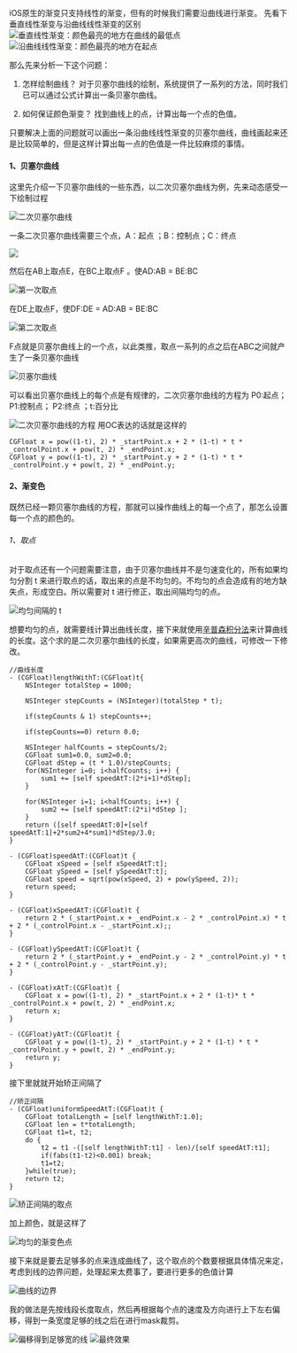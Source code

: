 iOS原生的渐变只支持线性的渐变，但有的时候我们需要沿曲线进行渐变。
先看下垂直线性渐变与沿曲线线性渐变的区别
![垂直线性渐变：颜色最亮的地方在曲线的最低点](http://upload-images.jianshu.io/upload_images/1681985-f5bea9e1d9f408f1.png?imageMogr2/auto-orient/strip%7CimageView2/2/w/500)
![沿曲线线性渐变：颜色最亮的地方在起点](http://upload-images.jianshu.io/upload_images/1681985-ba5176d179f77972.png?imageMogr2/auto-orient/strip%7CimageView2/2/w/500)

那么先来分析一下这个问题：

1. 怎样绘制曲线？
对于贝塞尔曲线的绘制，系统提供了一系列的方法，同时我们已可以通过公式计算出一条贝塞尔曲线。

2. 如何保证颜色渐变？
找到曲线上的点，计算出每一个点的色值。

只要解决上面的问题就可以画出一条沿曲线线性渐变的贝塞尔曲线，曲线画起来还是比较简单的，但是这样计算出每一点的色值是一件比较麻烦的事情。

#### 1、贝塞尔曲线
这里先介绍一下贝塞尔曲线的一些东西，以二次贝塞尔曲线为例，先来动态感受一下绘制过程

![二次贝塞尔曲线](http://upload-images.jianshu.io/upload_images/1681985-ccdeca82b531935b.gif?imageMogr2/auto-orient/strip)

一条二次贝塞尔曲线需要三个点，A：起点  ；B：控制点；C：终点

![](http://upload-images.jianshu.io/upload_images/1681985-99b2322cd565b4c7.png?imageMogr2/auto-orient/strip%7CimageView2/2/w/520)

然后在AB上取点E，在BC上取点F 。使AD:AB = BE:BC

![第一次取点](http://upload-images.jianshu.io/upload_images/1681985-b7817ce6361f8792.png?imageMogr2/auto-orient/strip%7CimageView2/2/w/520)

在DE上取点F，使DF:DE = AD:AB = BE:BC

![第二次取点](http://upload-images.jianshu.io/upload_images/1681985-9bbc8768a9703891.png?imageMogr2/auto-orient/strip%7CimageView2/2/w/520)

F点就是贝塞尔曲线上的一个点，以此类推，取点一系列的点之后在ABC之间就产生了一条贝塞尔曲线

![贝塞尔曲线](http://upload-images.jianshu.io/upload_images/1681985-205360f03149489d.png?imageMogr2/auto-orient/strip%7CimageView2/2/w/520)

可以看出贝塞尔曲线上的每个点是有规律的，二次贝塞尔曲线的方程为
P0:起点；P1:控制点； P2:终点 ；t:百分比

![二次贝塞尔曲线的方程](http://upload-images.jianshu.io/upload_images/1681985-7ca7bcf2f8f69db2.png?imageMogr2/auto-orient/strip%7CimageView2/2/w/1240)
用OC表达的话就是这样的
```
CGFloat x = pow((1-t), 2) * _startPoint.x + 2 * (1-t) * t * _controlPoint.x + pow(t, 2) * _endPoint.x;
CGFloat y = pow((1-t), 2) * _startPoint.y + 2 * (1-t) * t * _controlPoint.y + pow(t, 2) * _endPoint.y;
```
#### 2、渐变色
既然已经一颗贝塞尔曲线的方程，那就可以操作曲线上的每一个点了，那怎么设置每一个点的颜色的。
###### 1、取点
对于取点还有一个问题需要注意，由于贝塞尔曲线并不是匀速变化的，所有如果均匀分割 t 来进行取点的话，取出来的点是不均匀的。不均匀的点会造成有的地方缺失点，形成空白。所以需要对 t 进行修正，取出间隔均匀的点。

![均匀间隔的 t ](http://upload-images.jianshu.io/upload_images/1681985-c44f1330c9988e71.png?imageMogr2/auto-orient/strip%7CimageView2/2/w/520)

想要均匀的点，就需要线计算出曲线长度，接下来就使用[辛普森积分法](http://en.wikipedia.org/wiki/Simpson's_rule)来计算曲线的长度。这个求的是二次贝塞尔曲线的长度，如果需更高次的曲线，可修改一下修改。
```
//曲线长度
- (CGFloat)lengthWithT:(CGFloat)t{
    NSInteger totalStep = 1000;
    
    NSInteger stepCounts = (NSInteger)(totalStep * t);
    
    if(stepCounts & 1) stepCounts++;
    
    if(stepCounts==0) return 0.0;
    
    NSInteger halfCounts = stepCounts/2;
    CGFloat sum1=0.0, sum2=0.0;
    CGFloat dStep = (t * 1.0)/stepCounts;
    for(NSInteger i=0; i<halfCounts; i++) {
        sum1 += [self speedAtT:(2*i+1)*dStep];
    }
    
    for(NSInteger i=1; i<halfCounts; i++) {
        sum2 += [self speedAtT:(2*i)*dStep ];
    }
    return ([self speedAtT:0]+[self speedAtT:1]+2*sum2+4*sum1)*dStep/3.0;
}

- (CGFloat)speedAtT:(CGFloat)t {
    CGFloat xSpeed = [self xSpeedAtT:t];
    CGFloat ySpeed = [self ySpeedAtT:t];
    CGFloat speed = sqrt(pow(xSpeed, 2) + pow(ySpeed, 2));
    return speed;
}

- (CGFloat)xSpeedAtT:(CGFloat)t {
    return 2 * (_startPoint.x + _endPoint.x - 2 * _controlPoint.x) * t + 2 * (_controlPoint.x - _startPoint.x);;
}

- (CGFloat)ySpeedAtT:(CGFloat)t {
    return 2 * (_startPoint.y + _endPoint.y - 2 * _controlPoint.y) * t + 2 * (_controlPoint.y - _startPoint.y);
}

- (CGFloat)xAtT:(CGFloat)t {
    CGFloat x = pow((1-t), 2) * _startPoint.x + 2 * (1-t)* t * _controlPoint.x + pow(t, 2) * _endPoint.x;
    return x;
}

- (CGFloat)yAtT:(CGFloat)t {
    CGFloat y = pow((1-t), 2) * _startPoint.y + 2 * (1-t) * t * _controlPoint.y + pow(t, 2) * _endPoint.y;
    return y;
}
```

接下里就就开始矫正间隔了
```
//矫正间隔
- (CGFloat)uniformSpeedAtT:(CGFloat)t {
    CGFloat totalLength = [self lengthWithT:1.0];
    CGFloat len = t*totalLength; 
    CGFloat t1=t, t2;
    do {
        t2 = t1 -([self lengthWithT:t1] - len)/[self speedAtT:t1];
        if(fabs(t1-t2)<0.001) break;
        t1=t2;
    }while(true);
    return t2;
}
```
![矫正间隔的取点](http://upload-images.jianshu.io/upload_images/1681985-f7fc2ca282ca4dcf.png?imageMogr2/auto-orient/strip%7CimageView2/2/w/520)

加上颜色，就是这样了

![均匀的渐变色点](http://upload-images.jianshu.io/upload_images/1681985-b8dd24f6ba9eb05a.png?imageMogr2/auto-orient/strip%7CimageView2/2/w/520)


接下来就是要去足够多的点来连成曲线了，这个取点的个数要根据具体情况来定，
考虑到线的边界问题，处理起来太费事了，要进行更多的色值计算

![曲线的边界](http://upload-images.jianshu.io/upload_images/1681985-aa32e0c761020036.png?imageMogr2/auto-orient/strip%7CimageView2/2/w/1240)

我的做法是先按线段长度取点，然后再根据每个点的速度及方向进行上下左右偏移，得到一条宽度足够的线之后在进行mask裁剪。


![偏移得到足够宽的线](http://upload-images.jianshu.io/upload_images/1681985-0d116449a096c86b.png?imageMogr2/auto-orient/strip%7CimageView2/2/w/520)
![最终效果](http://upload-images.jianshu.io/upload_images/1681985-926b826a1ad02d08.png?imageMogr2/auto-orient/strip%7CimageView2/2/w/520)


